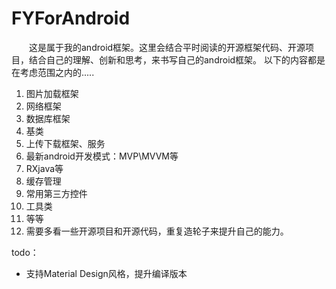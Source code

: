 # FYForAndroid

&emsp;&emsp;这是属于我的android框架。这里会结合平时阅读的开源框架代码、开源项目，结合自己的理解、创新和思考，来书写自己的android框架。
以下的内容都是在考虑范围之内的.....

1. 图片加载框架
2. 网络框架
3. 数据库框架
4. 基类
5. 上传下载框架、服务
6. 最新android开发模式：MVP\MVVM等
7. RXjava等
8. 缓存管理
9. 常用第三方控件
10. 工具类
11. 等等
12. 需要多看一些开源项目和开源代码，重复造轮子来提升自己的能力。


todo：
- 支持Material Design风格，提升编译版本
